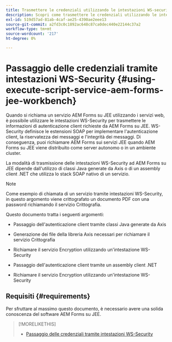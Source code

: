 ```yaml
---
title: Trasmettere le credenziali utilizzando le intestazioni WS-security
description: Scopri come trasmettere le credenziali utilizzando le intestazioni di sicurezza WS
exl-id: 519d57ad-81ab-4caf-ae25-4390ae2eee13
source-git-commit: a2fd3c0c1892ac648c87ca0dec440e22144c37a2
workflow-type: tm+mt
source-wordcount: '217'
ht-degree: 0%

---
```


# Passaggio delle credenziali tramite intestazioni WS-Security {#using-execute-script-service-aem-forms-jee-workbench}

Quando si richiama un servizio AEM Forms su JEE utilizzando i servizi web, è possibile utilizzare le intestazioni WS-Security per trasmettere le informazioni di autenticazione client richieste da AEM Forms su JEE. WS-Security definisce le estensioni SOAP per implementare l&#39;autenticazione client, la riservatezza dei messaggi e l&#39;integrità dei messaggi. Di conseguenza, puoi richiamare AEM Forms sui servizi JEE quando AEM Forms su JEE viene distribuito come server autonomo o in un ambiente cluster.

La modalità di trasmissione delle intestazioni WS-Security ad AEM Forms su JEE dipende dall&#39;utilizzo di classi Java generate da Axis o di un assembly client .NET che utilizza lo stack SOAP nativo di un servizio.

>[!NOTE]
>
>Come esempio di chiamata di un servizio tramite intestazioni WS-Security, in questo argomento viene crittografato un documento PDF con una password richiamando il servizio Crittografia.

Questo documento tratta i seguenti argomenti:

* Passaggio dell&#39;autenticazione client tramite classi Java generate da Axis

* Generazione dei file della libreria Axis necessari per richiamare il servizio Crittografia

* Richiamare il servizio Encryption utilizzando un&#39;intestazione WS-Security

* Passaggio dell&#39;autenticazione client tramite un assembly client .NET

* Richiamare il servizio Encryption utilizzando un&#39;intestazione WS-Security


## Requisiti {#requirements}

Per sfruttare al massimo questo documento, è necessario avere una solida conoscenza del software AEM Forms su JEE.

>[!MORELIKETHIS]
>
>* [Passaggio delle credenziali tramite intestazioni WS-Security](assets/passing-credentials-using-ws-security-headers.pdf)

